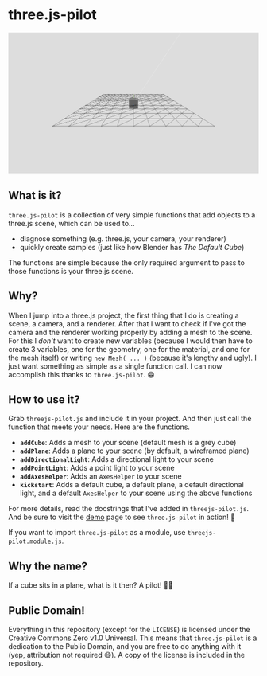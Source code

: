 # three.js-pilot

[![](demo-screenshot.png)][demo]

## What is it?

`three.js-pilot` is a collection of very simple functions that add objects to a 
three.js scene, which can be used to...
- diagnose something (e.g. three.js, your camera, your renderer)
- quickly create samples (just like how Blender has _The Default Cube_)

The functions are simple because the only required argument to pass to those
functions is your three.js scene.

## Why?

When I jump into a three.js project, the first thing that I do is creating a
scene, a camera, and a renderer. After that I want to check if I've got the
camera and the renderer working properly by adding a mesh to the scene. For this
I _don't_ want to create new variables (because I would then have to create 3 
variables, one for the geometry, one for the material, and one for the mesh
itself) or writing `new Mesh( ... )` (because it's lengthy and ugly). I just
want something as simple as a single function call. I can now accomplish this
thanks to `three.js-pilot`. :grin:

## How to use it?

Grab `threejs-pilot.js` and include it in your project. And then just call the
function that meets your needs. Here are the functions.

- **`addCube`**: Adds a mesh to your scene (default mesh is a grey cube)
- **`addPlane`**: Adds a plane to your scene (by default, a wireframed plane)
- **`addDirectionalLight`**: Adds a directional light to your scene
- **`addPointLight`**: Adds a point light to your scene
- **`addAxesHelper`**: Adds an `AxesHelper` to your scene
- **`kickstart`**: Adds a default cube, a default plane, a default directional
  light, and a default `AxesHelper` to your scene using the above functions

For more details, read the docstrings that I've added in `threejs-pilot.js`.
And be sure to visit the [demo][demo] page to see `three.js-pilot` in action!
:rocket:

If you want to import `three.js-pilot` as a module, use
`threejs-pilot.module.js`.

[demo]: https://novakcgx.github.io/three.js-pilot/

## Why the name?

If a cube sits in a plane, what is it then? A pilot! :man_pilot:

## Public Domain!

Everything in this repository (except for the `LICENSE`) is licensed under the
Creative Commons Zero v1.0 Universal. This means that `three.js-pilot` is a
dedication to the Public Domain, and you are free to do anything with it (yep,
attribution not required :smile:). A copy of the license is included in the
repository.
